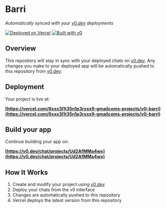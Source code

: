 # Barri

*Automatically synced with your [v0.dev](https://v0.dev) deployments*

[![Deployed on Vercel](https://img.shields.io/badge/Deployed%20on-Vercel-black?style=for-the-badge&logo=vercel)](https://vercel.com/6xxx3l1t35n1p3rxxx9-gmailcoms-projects/v0-barri)
[![Built with v0](https://img.shields.io/badge/Built%20with-v0.dev-black?style=for-the-badge)](https://v0.dev/chat/projects/Ud2AfMMa4wx)

## Overview

This repository will stay in sync with your deployed chats on [v0.dev](https://v0.dev).
Any changes you make to your deployed app will be automatically pushed to this repository from [v0.dev](https://v0.dev).

## Deployment

Your project is live at:

**[https://vercel.com/6xxx3l1t35n1p3rxxx9-gmailcoms-projects/v0-barri](https://vercel.com/6xxx3l1t35n1p3rxxx9-gmailcoms-projects/v0-barri)**

## Build your app

Continue building your app on:

**[https://v0.dev/chat/projects/Ud2AfMMa4wx](https://v0.dev/chat/projects/Ud2AfMMa4wx)**

## How It Works

1. Create and modify your project using [v0.dev](https://v0.dev)
2. Deploy your chats from the v0 interface
3. Changes are automatically pushed to this repository
4. Vercel deploys the latest version from this repository